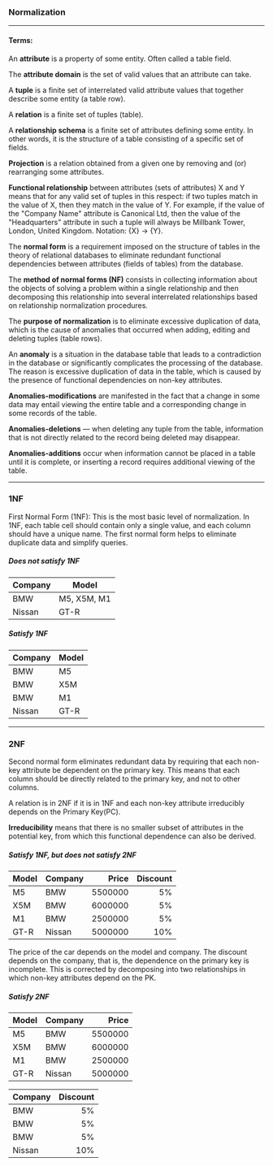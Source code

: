 ### Normalization
___
#### Terms:
An **attribute** is a property of some entity. Often called a table field.

The **attribute domain** is the set of valid values that an attribute can take.

A **tuple** is a finite set of interrelated valid attribute values that together describe some entity (a table row).

A **relation** is a finite set of tuples (table).

A **relationship schema** is a finite set of attributes defining some entity. In other words, it is the structure of a table consisting of a specific set of fields.

**Projection** is a relation obtained from a given one by removing and (or) rearranging some attributes.

**Functional relationship** between attributes (sets of attributes) X and Y means that for any valid set of tuples in this respect: if two tuples match in the value of X, then they match in the value of Y. For example, if the value of the "Company Name" attribute is Canonical Ltd, then the value of the "Headquarters" attribute in such a tuple will always be Millbank Tower, London, United Kingdom. Notation: {X} -> {Y}.

The **normal form** is a requirement imposed on the structure of tables in the theory of relational databases to eliminate redundant functional dependencies between attributes (fields of tables) from the database.

The **method of normal forms (NF)** consists in collecting information about the objects of solving a problem within a single relationship and then decomposing this relationship into several interrelated relationships based on relationship normalization procedures.

The **purpose of normalization** is to eliminate excessive duplication of data, which is the cause of anomalies that occurred when adding, editing and deleting tuples (table rows).

An **anomaly** is a situation in the database table that leads to a contradiction in the database or significantly complicates the processing of the database. The reason is excessive duplication of data in the table, which is caused by the presence of functional dependencies on non-key attributes.

**Anomalies-modifications** are manifested in the fact that a change in some data may entail viewing the entire table and a corresponding change in some records of the table.

**Anomalies-deletions** — when deleting any tuple from the table, information that is not directly related to the record being deleted may disappear.

**Anomalies-additions** occur when information cannot be placed in a table until it is complete, or inserting a record requires additional viewing of the table.
___

### 1NF
First Normal Form (1NF): This is the most basic level of normalization. In 1NF, each table cell should contain only a single value, and each column should have a unique name. The first normal form helps to eliminate duplicate data and simplify queries.

##### Does not satisfy 1NF        
| Company | Model       |         
|---------|-------------|    
| BMW     | M5, X5M, M1 |          
| Nissan  | GT-R        |         
                                  
##### Satisfy 1NF     
| Company | Model |                             
|---------|-------|
| BMW     | M5    |
| BMW     | X5M   |
| BMW     | M1    |
| Nissan  | GT-R  |
___

### 2NF
Second normal form eliminates redundant data by requiring that each non-key attribute be dependent on the primary key. This means that each column should be directly related to the primary key, and not to other columns.

A relation is in 2NF if it is in 1NF and each non-key attribute irreducibly depends on the Primary Key(PC).

**Irreducibility** means that there is no smaller subset of attributes in the potential key, from which this functional dependence can also be derived.

##### Satisfy 1NF, but does not satisfy 2NF        
| Model | Company | Price   | Discount |                            
|:------|:--------|--------:|---------:|
| M5    |	BMW     | 5500000 | 5%       |
| X5M	  | BMW	    | 6000000 | 5%       |
| M1	  | BMW     | 2500000 | 5%       |
| GT-R	| Nissan  | 5000000 | 10%      |

The price of the car depends on the model and company. The discount depends on the company, that is, the dependence on the primary key is incomplete. This is corrected by decomposing into two relationships in which non-key attributes depend on the PK.

##### Satisfy 2NF
| Model | Company | Price   |
|:------|:--------|--------:|
| M5    |	BMW     | 5500000 |
| X5M	  | BMW	    | 6000000 |
| M1	  | BMW     | 2500000 |
| GT-R	| Nissan  | 5000000 |

| Company | Discount |                            
|:--------|---------:|
|	BMW     | 5%       |
| BMW	    | 5%       |
| BMW     | 5%       |
| Nissan  | 10%      |